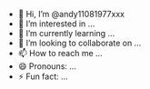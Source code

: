 - 👋 Hi, I’m @andy11081977xxx
- 👀 I’m interested in ...
- 🌱 I’m currently learning ...
- 💞️ I’m looking to collaborate on ...
- 📫 How to reach me ...
- 😄 Pronouns: ...
- ⚡ Fun fact: ...

<!---
andy11081977xxx/andy11081977xxx is a ✨ special ✨ repository because its `README.md` (this file) appears on your GitHub profile.
You can click the Preview link to take a look at your changes.
--->
